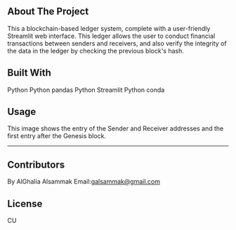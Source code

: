 ## About The Project
This a blockchain-based ledger system, complete with a user-friendly Streamlit web interface. This ledger allows the user to conduct financial transactions between senders and receivers, and also verify the integrity of the data in the ledger by checking the previous block's hash.

## Built With
Python
Python pandas
Python Streamlit
Python conda



## Usage
This image shows the entry of the Sender and Receiver addresses and the first entry after the Genesis block.


---
## Contributors
By AlGhalia Alsammak
Email:galsammak@gmail.com
## License
CU
